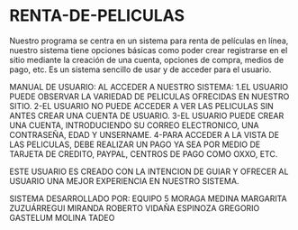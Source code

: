 # RENTA-DE-PELICULAS
Nuestro programa se centra en un sistema para renta de películas en línea, nuestro sistema tiene opciones básicas como poder crear registrarse en el sitio mediante la creación de una cuenta, opciones de compra, medios de pago, etc.
Es un sistema sencillo de usar y de acceder para el usuario.

MANUAL DE USUARIO:
AL ACCEDER A NUESTRO SISTEMA:
1.EL USUARIO PUEDE OBSERVAR LA VARIEDAD DE PELICULAS OFRECIDAS EN NUESTRO SITIO.
2-EL USUARIO NO PUEDE ACCEDER A VER LAS PELICULAS SIN ANTES CREAR UNA CUENTA DE USUARIO.
3-EL USUARIO PUEDE CREAR UNA CUENTA, INTRODUCIENDO SU CORREO ELECTRONICO, UNA CONTRASEÑA, EDAD Y UNSERNAME.
4-PARA ACCEDER A LA VISTA DE LAS PELICULAS, DEBE REALIZAR UN PAGO YA SEA POR MEDIO DE TARJETA DE CREDITO, PAYPAL, CENTROS DE PAGO COMO OXXO, ETC.

ESTE USUARIO ES CREADO CON LA INTENCION DE GUIAR Y OFRECER AL USUARIO UNA MEJOR EXPERIENCIA EN NUESTRO SISTEMA.

SISTEMA DESARROLLADO POR: EQUIPO 5
MORAGA MEDINA MARGARITA
ZUZUÁRREGUI MIRANDA ROBERTO
VIDAÑA ESPINOZA GREGORIO
GASTELUM MOLINA TADEO

